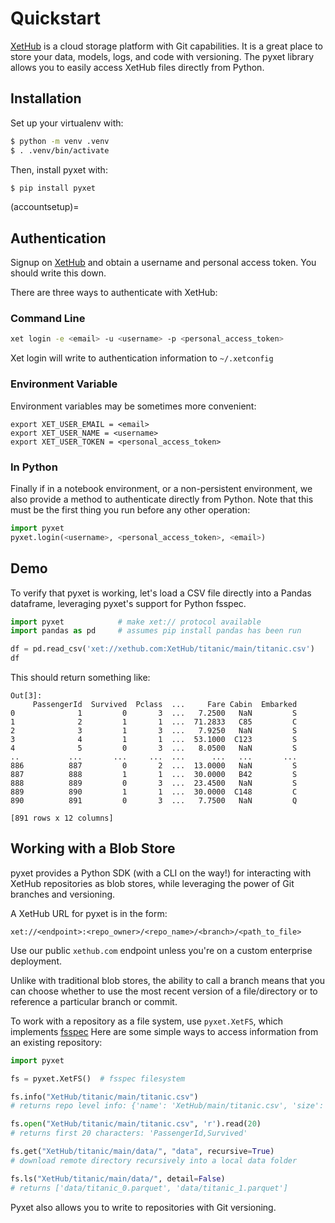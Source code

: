 # Quickstart

[XetHub](https://xethub.com/) is a cloud storage platform with Git capabilities. It is a great place to store your data,
models,
logs, and code with versioning. The pyxet library allows you to easily access XetHub files directly from Python.

## Installation
Set up your virtualenv with:

```sh
$ python -m venv .venv
$ . .venv/bin/activate
```

Then, install pyxet with:

```sh
$ pip install pyxet
```

(accountsetup)=
## Authentication

Signup on [XetHub](https://xethub.com/user/sign_up) and obtain
a username and personal access token. You should write this down.

There are three ways to authenticate with XetHub:

### Command Line

```bash
xet login -e <email> -u <username> -p <personal_access_token>
```
Xet login will write to authentication information to `~/.xetconfig`

### Environment Variable
Environment variables may be sometimes more convenient:
```
export XET_USER_EMAIL = <email>
export XET_USER_NAME = <username>
export XET_USER_TOKEN = <personal_access_token>
```

### In Python
Finally if in a notebook environment, or a non-persistent environment, 
we also provide a method to authenticate directly from Python. Note that
this must be the first thing you run before any other operation:
```python
import pyxet
pyxet.login(<username>, <personal_access_token>, <email>)
```

## Demo

To verify that pyxet is working, let's load a CSV file directly into a Pandas dataframe, leveraging pyxet's support for
Python fsspec.

```python
import pyxet            # make xet:// protocol available
import pandas as pd     # assumes pip install pandas has been run

df = pd.read_csv('xet://xethub.com:XetHub/titanic/main/titanic.csv')
df
```

This should return something like:

```
Out[3]:
     PassengerId  Survived  Pclass  ...     Fare Cabin  Embarked
0              1         0       3  ...   7.2500   NaN         S
1              2         1       1  ...  71.2833   C85         C
2              3         1       3  ...   7.9250   NaN         S
3              4         1       1  ...  53.1000  C123         S
4              5         0       3  ...   8.0500   NaN         S
..           ...       ...     ...  ...      ...   ...       ...
886          887         0       2  ...  13.0000   NaN         S
887          888         1       1  ...  30.0000   B42         S
888          889         0       3  ...  23.4500   NaN         S
889          890         1       1  ...  30.0000  C148         C
890          891         0       3  ...   7.7500   NaN         Q

[891 rows x 12 columns]
```

## Working with a Blob Store

pyxet provides a Python SDK (with a CLI on the way!) for interacting with XetHub repositories as blob stores, while 
leveraging the power of Git branches and versioning.

A XetHub URL for pyxet is in the form:
```
xet://<endpoint>:<repo_owner>/<repo_name>/<branch>/<path_to_file>
```

Use our public `xethub.com` endpoint unless you're on a custom enterprise deployment.

Unlike with traditional blob stores, the ability to call a branch means that you can choose whether to 
use the most recent version of a file/directory or to reference a particular branch or commit.

To work with a repository as a file system, use `pyxet.XetFS`, which implements [fsspec](https://filesystem-spec.readthedocs.io/en/latest/)
Here are some simple ways to access information from an existing repository:

```python
import pyxet

fs = pyxet.XetFS()  # fsspec filesystem

fs.info("XetHub/titanic/main/titanic.csv")  
# returns repo level info: {'name': 'XetHub/main/titanic.csv', 'size': 61194, 'type': 'file'}

fs.open("XetHub/titanic/main/titanic.csv", 'r').read(20)
# returns first 20 characters: 'PassengerId,Survived'

fs.get("XetHub/titanic/main/data/", "data", recursive=True)  
# download remote directory recursively into a local data folder

fs.ls("XetHub/titanic/main/data/", detail=False)  
# returns ['data/titanic_0.parquet', 'data/titanic_1.parquet']
```

Pyxet also allows you to write to repositories with Git versioning. 

